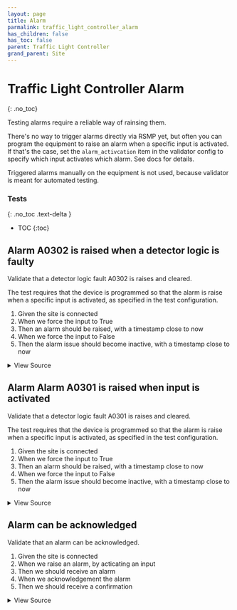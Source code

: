 ```yaml
---
layout: page
title: Alarm
parmalink: traffic_light_controller_alarm
has_children: false
has_toc: false
parent: Traffic Light Controller
grand_parent: Site
---
```


# Traffic Light Controller Alarm
{: .no_toc}

Testing alarms require a reliable way of rainsing them.

There's no way to trigger alarms directly via RSMP yet,
but often you can program the equipment to raise an alarm
when a specific input is activated. If that's the case,
set the `alarm_activcation` item in the validator config to
specify which input activates which alarm. See docs for details.

Triggered alarms manually on the equipment is not used,
because validator is meant for automated testing.

### Tests
{: .no_toc .text-delta }

- TOC
{:toc}

## Alarm A0302 is raised when a detector logic is faulty

Validate that a detector logic fault A0302 is raises and cleared.

The test requires that the device is programmed so that the alarm
is raise when a specific input is activated, as specified in the
test configuration.

1. Given the site is connected
2. When we force the input to True
3. Then an alarm should be raised, with a timestamp close to now
4. When we force the input to False
5. Then the alarm issue should become inactive, with a timestamp close to now

<details markdown="block">
  <summary>
     View Source
  </summary>
```ruby
Validator::Site.connected do |task,supervisor,site|
  alarm_code_id = 'A0302'
  prepare task, site
  def verify_timestamp alarm, duration=1.minute
    alarm_time = Time.parse(alarm.attributes["aTs"])
    expect(alarm_time).to be_within(duration).of Time.now.utc
  end
  deactivate = with_alarm_activated(task, site, alarm_code_id) do |alarm|   # raise alarm, by activating input
    verify_timestamp alarm
    log "Alarm #{alarm_code_id} is now Active"
  end
  verify_timestamp deactivate
  log "Alarm #{alarm_code_id} is now Inactive"
end
```
</details>




## Alarm Alarm A0301 is raised when input is activated

Validate that a detector logic fault A0301 is raises and cleared.

The test requires that the device is programmed so that the alarm
is raise when a specific input is activated, as specified in the
test configuration.

1. Given the site is connected
2. When we force the input to True
3. Then an alarm should be raised, with a timestamp close to now
4. When we force the input to False
5. Then the alarm issue should become inactive, with a timestamp close to now

<details markdown="block">
  <summary>
     View Source
  </summary>
```ruby
Validator::Site.connected do |task,supervisor,site|
  alarm_code_id = 'A0301'
  prepare task, site
  def verify_timestamp alarm, duration=1.minute
    alarm_time = Time.parse(alarm.attributes["aTs"])
    expect(alarm_time).to be_within(duration).of Time.now.utc
  end
  deactivate = with_alarm_activated(task, site, alarm_code_id) do |alarm|   # raise alarm, by activating input
    verify_timestamp alarm
    log "Alarm #{alarm_code_id} is now Active"
  end
  verify_timestamp deactivate
  log "Alarm #{alarm_code_id} is now Inactive"
end
```
</details>




## Alarm can be acknowledged

Validate that an alarm can be acknowledged.

1. Given the site is connected
2. When we raise an alarm, by acticating an input
3. Then we should receive an alarm
4. When we acknowledgement the alarm
5. Then we should receive a confirmation

<details markdown="block">
  <summary>
     View Source
  </summary>
```ruby
skip "Test case not ready"
Validator::Site.connected do |task,supervisor,site|
  @site = site
  with_alarm_activated task, site, 'A0301' do |alarm|
    # TODO verify that we can acknowledge the alarm
  end
end
```
</details>


